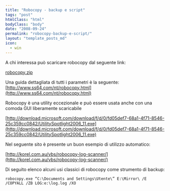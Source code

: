 ```yaml
---
title: "Robocopy - backup e script"
tags: "post"
htmlClass: "html"
bodyClass: "body"
date: "2008-09-24"
permalink: "robocopy-backup-e-script/"
layout: "template_posts_md"
icon:
  - win
---
```


A chi interessa può scaricare robocopy dal seguente link:

[robocopy.zip](https://www.maurizio.proietti.name/wp-content/uploads/2008/09/robocopy.zip)

Una guida dettagliata di tutti i parametri è la seguente:
[http://www.ss64.com/nt/robocopy.html](http://www.ss64.com/nt/robocopy.html)

Robocopy è una utility eccezionale e può essere usata anche con una comoda GUI liberamente scaricabile

[http://download.microsoft.com/download/f/d/0/fd05def7-68a1-4f71-8546-25c359cc0842/UtilitySpotlight2006_11.exe](http://download.microsoft.com/download/f/d/0/fd05def7-68a1-4f71-8546-25c359cc0842/UtilitySpotlight2006_11.exe)

Nel seguente sito è presente un buon esempio di utilizzo automatico:

[http://korel.com.au/vbs/robocopy-log-scanner/](http://korel.com.au/vbs/robocopy-log-scanner/)

Di seguito elenco alcuni usi classici di robocopy come strumento di backup:

```
robocopy.exe “C:\Documents and Settings\Utente\” E:\Mirror\ /E /COPYALL /ZB LOG:e:\log.log /XO

```
